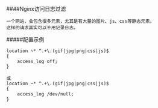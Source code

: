 ####Nginx访问日志过滤
```
一个网站，会包含很多元素，尤其是有大量的图片、js、css等静态元素。
这样的请求其实可以不用记录日志。
```
#####配置示例
```
location ~* ^.+\.(gif|jpg|png|css|js)$ 
{
    access_log off;
}

或
location ~* ^.+\.(gif|jpg|png|css|js)$                                      
{
    access_log /dev/null;
}
```
